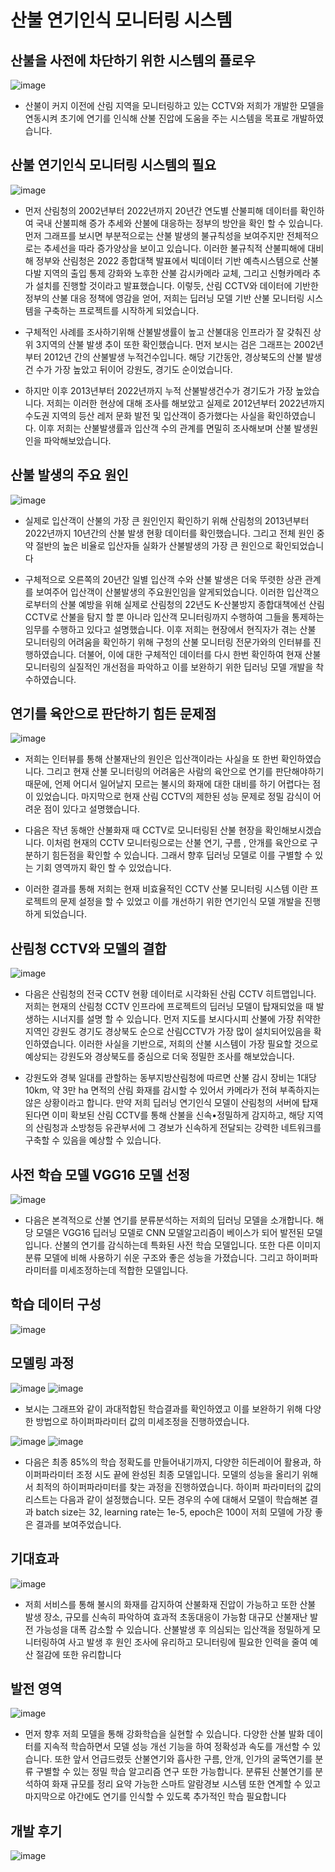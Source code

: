# 산불 연기인식 모니터링 시스템

## 산불을 사전에 차단하기 위한 시스템의 플로우
![image](https://user-images.githubusercontent.com/76612325/231358905-adfd8c38-42bc-4df6-870e-297b7d5d45de.png)
- 산불이 커지 이전에 산림 지역을 모니터링하고 있는 CCTV와 저희가 개발한 모델을 연동시켜 초기에 연기를 인식해 산불 진압에 도움을 주는 시스템을 목표로 개발하였습니다.


## 산불 연기인식 모니터링 시스템의 필요
![image](https://user-images.githubusercontent.com/76612325/231359371-8913f396-13de-47a5-a440-8c7efe80b37e.png)
- 먼저 산림청의 2002년부터 2022년까지 20년간 연도별 산불피해 데이터를 확인하여 국내 산불피해 증가 추세와 산불에 대응하는 정부의 방안을 확인 할 수 있습니다. 먼저 그래프를 보시면 부분적으로는 산불 발생의 불규칙성을 보여주지만 전체적으로는 추세선을 따라 증가양상을 보이고 있습니다. 이러한 불규칙적 산불피해에 대비해 정부와 산림청은 2022 종합대책 발표에서 빅데이터 기반 예측시스템으로 산불 다발 지역의 출입 통제 강화와 노후한 산불 감시카메라 교체, 그리고 신형카메라 추가 설치를 진행할 것이라고 발표했습니다. 이렇듯, 산림 CCTV와 데이터에 기반한 정부의 산불 대응 정책에 영감을 얻어, 저희는 딥러닝 모델 기반 산불 모니터링 시스템을 구축하는 프로젝트를 시작하게 되었습니다.

- 구체적인 사례를 조사하기위해 산불발생률이 높고 산불대응 인프라가 잘 갖춰진 상위 3지역의 산불 발생 추이 또한 확인했습니다. 먼저 보시는 검은 그래프는 2002년 부터 2012년 간의 산불발생 누적건수입니다. 해당 기간동안, 경상북도의 산불 발생 건 수가 가장 높았고 뒤이어 강원도, 경기도 순이었습니다. 

- 하지만 이후 2013년부터 2022년까지 누적 산불발생건수가 경기도가 가장 높았습니다. 저희는 이러한 현상에 대해 조사를 해보았고 실제로 2012년부터 2022년까지 수도권 지역의 등산 레저 문화 발전 및 입산객이 증가했다는 사실을 확인하였습니다. 이후 저희는 산불발생률과 입산객 수의 관계를 면밀히 조사해보며 산불 발생원인을 파악해보았습니다.


## 산불 발생의 주요 원인
![image](https://user-images.githubusercontent.com/76612325/231359948-594b7207-9f7e-4e19-9442-29ed80f95568.png)
- 실제로 입산객이 산불의 가장 큰 원인인지  확인하기 위해 산림청의 2013년부터 2022년까지 10년간의 산불 발생 현황 데이터를 확인했습니다. 그리고 전체 원인 중 약 절반의 높은 비율로 입산자들 실화가 산불발생의 가장 큰 원인으로 확인되었습니다

- 구체적으로 오른쪽의 20년간 일별 입산객 수와 산불 발생은 더욱 뚜렷한 상관 관계를 보여주어 입산객이 산불발생의 주요원인임을 알게되었습니다. 이러한 입산객으로부터의 산불 예방을 위해 실제로 산림청의 22년도 K-산불방지 종합대책에선 산림 CCTV로 산불을 탐지 할 뿐 아니라 입산객 모니터링까지 수행하여 그들을 통제하는 임무를 수행하고 있다고 설명했습니다. 
이후 저희는 현장에서 현직자가 겪는 산불 모니터링의 어려움을 확인하기 위해 구청의 산불 모니터링 전문가와의 인터뷰를 진행하였습니다. 더불어, 이에 대한 구체적인 데이터를 다시 한번 확인하여 현재 산불 모니터링의 실질적인 개선점을 파악하고 이를 보완하기 위한 딥러닝 모델 개발을 착수하였습니다.

## 연기를 육안으로 판단하기 힘든 문제점
![image](https://user-images.githubusercontent.com/76612325/231360344-4d370b9d-bbb8-4955-9a0a-5dbc10c41892.png)
- 저희는 인터뷰를 통해 산불재난의 원인은 입산객이라는 사실을 또 한번 확인하였습니다. 그리고 현재 산불 모니터링의 어려움은 사람의 육안으로 연기를 판단해야하기 때문에, 언제 어디서 일어날지 모르는 불시의 화재에 대한 대비를 하기 어렵다는 점이 있었습니다. 마지막으로 현재 산림 CCTV의 제한된 성능 문제로 정밀 감식이 어려운 점이 있다고 설명했습니다.

- 다음은 작년 동해안 산불화재 때 CCTV로 모니터링된 산불 현장을 확인해보시겠습니다. 이처럼 현재의 CCTV 모니터링으로는 산불 연기, 구름 , 안개를 육안으로 구분하기 힘든점을 확인할 수 있습니다. 그래서 향후  딥러닝 모델로 이를 구별할 수 있는 기회 영역까지 확인 할 수 있었습니다.

- 이러한 결과를 통해 저희는 현재 비효율적인 CCTV 산불 모니터링 시스템 이란 프로젝트의  문제 설정을 할 수 있었고 이를 개선하기 위한 연기인식 모델 개발을 진행하게 되었습니다.

## 산림청 CCTV와 모델의 결합
![image](https://user-images.githubusercontent.com/76612325/231360572-b6c5e4ce-c9cf-4f11-bd83-31b78506b7e8.png)
- 다음은 산림청의 전국 CCTV 현황 데이터로 시각화된 산림 CCTV 히트맵입니다. 저희는 현재의 산림청 CCTV 인프라에 프로젝트의 딥러닝 모델이 탑재되었을 때 발생하는 시너지를 설명 할 수 있습니다.
먼저 지도를 보시다시피 산불에 가장 취약한 지역인 강원도 경기도 경상북도 순으로 산림CCTV가 가장 많이 설치되어있음을 확인하였습니다. 이러한 사실을 기반으로, 저희의 산불 시스템이 가장 필요할 것으로 예상되는 강원도와 경상북도를 중심으로 더욱 정밀한 조사를 해보았습니다.

- 강원도와 경북 일대를 관할하는 동부지방산림청에 따르면 산불 감시 장비는 1대당 10km, 약 3만 ha 면적의 산림 화재를 감시할 수 있어서 카메라가 전혀 부족하지는 않은 상황이라고 합니다. 만약 저희 딥러닝 연기인식 모델이 산림청의 서버에 탑재 된다면 이미 확보된 산림 CCTV를 통해 산불을 신속•정밀하게 감지하고, 해당 지역의 산림청과 소방청등 유관부서에 그 경보가 신속하게 전달되는 강력한 네트워크를 구축할 수 있음을 예상할 수 있습니다.


## 사전 학습 모델 VGG16 모델 선정
![image](https://user-images.githubusercontent.com/76612325/231360853-6a9b5648-d838-4a93-842c-b74dedeaad82.png)
- 다음은 본격적으로 산불 연기를 분류분석하는 저희의 딥러닝 모델을 소개합니다.
해당 모델은 VGG16 딥러닝 모델로 CNN 모델알고리즘이 베이스가 되어 발전된 모델입니다.  산불의 연기를 감식하는데 특화된 사전 학습 모델입니다.  또한 다른 이미지 분류 모델에 비해 사용하기 쉬운 구조와 좋은 성능을 가졌습니다. 그리고 하이퍼파라미터를 미세조정하는데 적합한 모델입니다.


## 학습 데이터 구성
![image](https://user-images.githubusercontent.com/76612325/231360938-2da06abb-0536-4e22-8855-ac0fad25c8ce.png)


## 모델링 과정
![image](https://user-images.githubusercontent.com/76612325/231361028-ddffb43a-8452-4e1c-9773-e13e939fff30.png)
![image](https://user-images.githubusercontent.com/76612325/231361083-6ecad88c-f3ca-40e3-ab61-7484ee363fba.png)
- 보시는 그래프와 같이 과대적합된 학습결과를 확인하였고 이를 보완하기 위해 다양한 방법으로 하이퍼파라미터 값의 미세조정을 진행하였습니다.

![image](https://user-images.githubusercontent.com/76612325/231361139-a0a6d496-1369-47ad-9359-519a5babd111.png)
![image](https://user-images.githubusercontent.com/76612325/231361163-274b9753-aa7b-49c6-856b-ee4f7ae5d883.png)
- 다음은 최종 85%의 학습 정확도를 만들어내기까지, 다양한 히든레이어 활용과, 하이퍼파라미터 조정 시도 끝에 완성된 최종 모델입니다.
모델의 성능을 올리기 위해서 최적의 하이퍼파라미터를 찾는 과정을 진행하였습니다. 
하이퍼 파라미터의 값의 리스트는 다음과 같이 설정했습니다. 모든 경우의 수에 대해서 모델이 학습해본 결과 batch size는 32, learning rate는 1e-5, epoch은 100이 저희 모델에 가장 좋은 결과를 보여주었습니다.


## 기대효과
![image](https://user-images.githubusercontent.com/76612325/231361295-08fe4f61-3af1-4b00-a9e3-201708299b02.png)
- 저희 서비스를 통해  불시의 화재를 감지하여 산불화재 진압이 가능하고 또한 산불 발생 장소, 규모를 신속히 파악하여 효과적 초동대응이 가능함 대규모 산불재난 발전 가능성을 대폭 감소할 수 있습니다. 산불발생 후 의심되는 입산객을 정밀하게 모니터링하여 사고 발생 후 원인 조사에 유리하고 모니터링에 필요한 인력을 줄여 예산 절감에 또한 유리합니다


## 발전 영역
![image](https://user-images.githubusercontent.com/76612325/231361671-dcbb1154-f5b2-41c2-a46a-96b0b077e141.png)
- 먼저 향후 저희 모델을 통해 강화학습을 실현할 수 있습니다. 다양한 산불 발화 데이터를 지속적 학습하면서 모델 성능 개선 기능을 하여 정확성과 속도를 개선할 수 있습니다.
또한 앞서 언급드렸듯 산불연기와 흡사한 구름, 안개, 인가의 굴뚝연기를 분류 구별할 수 있는 정밀 학습 알고리즘 연구 또한 가능합니다. 분류된 산불연기를 분석하여 화재 규모를 정리 요약 가능한 스마트 알람경보 시스템 또한 연계할 수 있고 마지막으로 야간에도 연기를 인식할 수 있도록 추가적인 학습 필요합니다


## 개발 후기
![image](https://user-images.githubusercontent.com/76612325/231362446-b7b42cdd-98a1-4af5-9172-bca156868ede.png)




